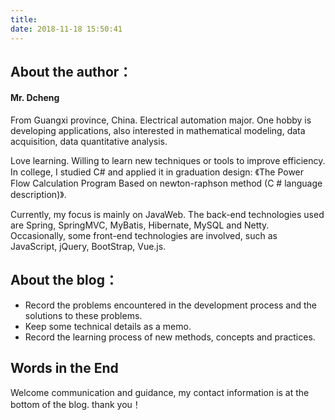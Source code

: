 ```yaml
---
title: 
date: 2018-11-18 15:50:41
---
```


## About the author：

#### Mr. Dcheng
From Guangxi province, China. Electrical automation major. One hobby is developing applications, also interested in mathematical modeling, data acquisition, data quantitative analysis.

Love learning. Willing to learn new techniques or tools to improve efficiency. In college, I studied C# and applied it in graduation design: 《The Power Flow Calculation Program Based on newton-raphson method (C # language description)》.

Currently, my focus is mainly on JavaWeb. The back-end technologies used are Spring, SpringMVC, MyBatis, Hibernate, MySQL and Netty. Occasionally, some front-end technologies are involved, such as JavaScript, jQuery, BootStrap, Vue.js.

## About the blog：
- Record the problems encountered in the development process and the solutions to these problems.
- Keep some technical details as a memo.
- Record the learning process of new methods, concepts and practices.

## Words in the End
Welcome communication and guidance, my contact information is at the bottom of the blog. thank you！